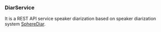 ### DiarService

It is a REST API service speaker diarization based on speaker diarization system [SphereDiar](https://github.com/Livefull/SphereDiar).
